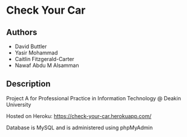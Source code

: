 # Check Your Car

## Authors

  * David Buttler
  * Yasir Mohammad
  * Caitlin Fitzgerald-Carter
  * Nawaf Abdu M Alsamman

## Description

Project A for Professional Practice in Information Technology @ Deakin University

Hosted on Heroku: https://check-your-car.herokuapp.com/

Database is MySQL and is administered using phpMyAdmin